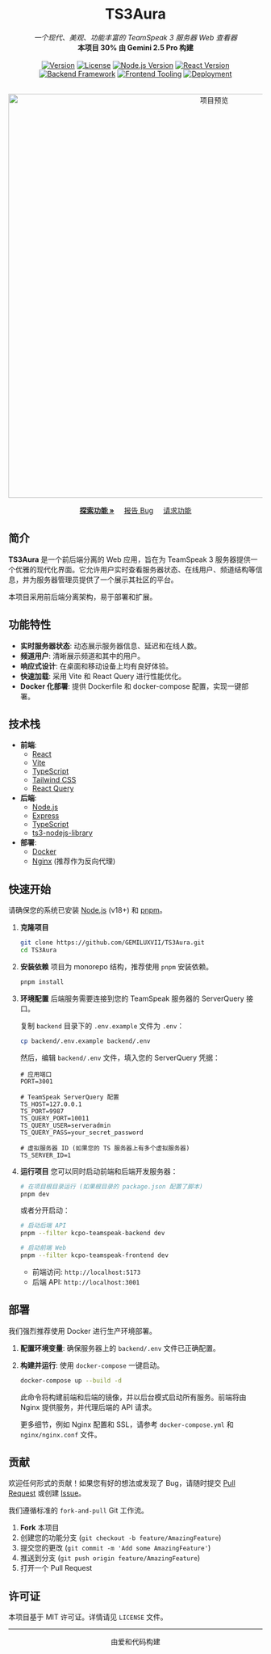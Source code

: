 # <div align="center"> TS3Aura </div>

<div align="center"> <em> 一个现代、美观、功能丰富的 TeamSpeak 3 服务器 Web 查看器 </em> </div>

<div align="center"> <b> 本项目 30% 由 Gemini 2.5 Pro 构建 </b> </div>

<br>

<div align="center">
  <a href="https://github.com/GEMILUXVII/TS3Aura/releases">
    <img src="https://img.shields.io/badge/version-v1.0.0-9644F4?style=for-the-badge" alt="Version"></a>
  <a href="https://github.com/GEMILUXVII/TS3Aura/blob/main/LICENSE">
    <img src="https://img.shields.io/badge/license-MIT-E53935?style=for-the-badge" alt="License"></a>
  <a href="https://nodejs.org/">
    <img src="https://img.shields.io/badge/Node.js-18+-339933?style=for-the-badge&logo=node.js&logoColor=white" alt="Node.js Version"></a>
  <a href="https://react.dev/">
    <img src="https://img.shields.io/badge/React-18+-61DAFB?style=for-the-badge&logo=react&logoColor=black" alt="React Version"></a>
</div>

<div align="center">
  <a href="https://expressjs.com/">
    <img src="https://img.shields.io/badge/Backend-Express-000000?style=for-the-badge&logo=express&logoColor=white" alt="Backend Framework"></a>
  <a href="https://vitejs.dev/">
    <img src="https://img.shields.io/badge/Frontend-Vite-646CFF?style=for-the-badge&logo=vite&logoColor=white" alt="Frontend Tooling"></a>
  <a href="https://www.docker.com/">
    <img src="https://img.shields.io/badge/Deploy-Docker-2496ED?style=for-the-badge&logo=docker&logoColor=white" alt="Deployment"></a>
</div>

<br>

<p align="center">
  <img src="https://i.imgur.com/cAnFNFL.png" alt="项目预览" width="800"/>
</p>

<p align="center">
  <a href="#-功能特性"><strong>探索功能 »</strong></a>
  &nbsp;&nbsp;&nbsp;
  <a href="https://github.com/GEMILUXVII/TS3Aura/issues">报告 Bug</a>
  &nbsp;&nbsp;&nbsp;
  <a href="https://github.com/GEMILUXVII/TS3Aura/issues">请求功能</a>
</p>

## 简介

**TS3Aura** 是一个前后端分离的 Web 应用，旨在为 TeamSpeak 3 服务器提供一个优雅的现代化界面。它允许用户实时查看服务器状态、在线用户、频道结构等信息，并为服务器管理员提供了一个展示其社区的平台。

本项目采用前后端分离架构，易于部署和扩展。

## 功能特性

- **实时服务器状态**: 动态展示服务器信息、延迟和在线人数。
- **频道用户**: 清晰展示频道和其中的用户。
- **响应式设计**: 在桌面和移动设备上均有良好体验。
- **快速加载**: 采用 Vite 和 React Query 进行性能优化。
- **Docker 化部署**: 提供 Dockerfile 和 docker-compose 配置，实现一键部署。

## 技术栈

- **前端**:
  - [React](https://reactjs.org/)
  - [Vite](https://vitejs.dev/)
  - [TypeScript](https://www.typescriptlang.org/)
  - [Tailwind CSS](https://tailwindcss.com/)
  - [React Query](https://tanstack.com/query/v5)
- **后端**:
  - [Node.js](https://nodejs.org/)
  - [Express](https://expressjs.com/)
  - [TypeScript](https://www.typescriptlang.org/)
  - [ts3-nodejs-library](https://github.com/multivit4min/TS3-NodeJS-Library)
- **部署**:
  - [Docker](https://www.docker.com/)
  - [Nginx](https://www.nginx.com/) (推荐作为反向代理)

## 快速开始

请确保您的系统已安装 [Node.js](https://nodejs.org/) (v18+) 和 [pnpm](https://pnpm.io/)。

1.  **克隆项目**

    ```sh
    git clone https://github.com/GEMILUXVII/TS3Aura.git
    cd TS3Aura
    ```

2.  **安装依赖**
    项目为 monorepo 结构，推荐使用 `pnpm` 安装依赖。

    ```sh
    pnpm install
    ```

3.  **环境配置**
    后端服务需要连接到您的 TeamSpeak 服务器的 ServerQuery 接口。

    复制 `backend` 目录下的 `.env.example` 文件为 `.env`：

    ```sh
    cp backend/.env.example backend/.env
    ```

    然后，编辑 `backend/.env` 文件，填入您的 ServerQuery 凭据：

    ```dotenv
    # 应用端口
    PORT=3001

    # TeamSpeak ServerQuery 配置
    TS_HOST=127.0.0.1
    TS_PORT=9987
    TS_QUERY_PORT=10011
    TS_QUERY_USER=serveradmin
    TS_QUERY_PASS=your_secret_password

    # 虚拟服务器 ID (如果您的 TS 服务器上有多个虚拟服务器)
    TS_SERVER_ID=1
    ```

4.  **运行项目**
    您可以同时启动前端和后端开发服务器：

    ```sh
    # 在项目根目录运行 (如果根目录的 package.json 配置了脚本)
    pnpm dev
    ```

    或者分开启动：

    ```sh
    # 启动后端 API
    pnpm --filter kcpo-teamspeak-backend dev

    # 启动前端 Web
    pnpm --filter kcpo-teamspeak-frontend dev
    ```

    - 前端访问: `http://localhost:5173`
    - 后端 API: `http://localhost:3001`

## 部署

我们强烈推荐使用 Docker 进行生产环境部署。

1.  **配置环境变量**: 确保服务器上的 `backend/.env` 文件已正确配置。
2.  **构建并运行**: 使用 `docker-compose` 一键启动。

    ```sh
    docker-compose up --build -d
    ```

    此命令将构建前端和后端的镜像，并以后台模式启动所有服务。前端将由 Nginx 提供服务，并代理后端的 API 请求。

    更多细节，例如 Nginx 配置和 SSL，请参考 `docker-compose.yml` 和 `nginx/nginx.conf` 文件。

## 贡献

欢迎任何形式的贡献！如果您有好的想法或发现了 Bug，请随时提交 [Pull Request](https://github.com/GEMILUXVII/TS3Aura/pulls) 或创建 [Issue](https://github.com/GEMILUXVII/TS3Aura/issues)。

我们遵循标准的 `fork-and-pull` Git 工作流。

1.  **Fork** 本项目
2.  创建您的功能分支 (`git checkout -b feature/AmazingFeature`)
3.  提交您的更改 (`git commit -m 'Add some AmazingFeature'`)
4.  推送到分支 (`git push origin feature/AmazingFeature`)
5.  打开一个 Pull Request

## 许可证

本项目基于 MIT 许可证。详情请见 `LICENSE` 文件。

---

<p align="center">
  由爱和代码构建
</p>

